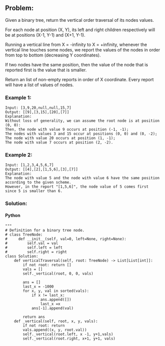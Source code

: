 ## Problem:

Given a binary tree, return the vertical order traversal of its nodes values.

For each node at position (X, Y), its left and right children respectively will be at positions (X-1, Y-1) and (X+1, Y-1).

Running a vertical line from X = -infinity to X = +infinity, whenever the vertical line touches some nodes, we report the values of the nodes in order from top to bottom (decreasing Y coordinates).

If two nodes have the same position, then the value of the node that is reported first is the value that is smaller.

Return an list of non-empty reports in order of X coordinate. Every report will have a list of values of nodes.

### Example 1:

```
Input: [3,9,20,null,null,15,7]
Output: [[9],[3,15],[20],[7]]
Explanation:
Without loss of generality, we can assume the root node is at position (0, 0):
Then, the node with value 9 occurs at position (-1, -1);
The nodes with values 3 and 15 occur at positions (0, 0) and (0, -2);
The node with value 20 occurs at position (1, -1);
The node with value 7 occurs at position (2, -2).
```

### Example 2:

```
Input: [1,2,3,4,5,6,7]
Output: [[4],[2],[1,5,6],[3],[7]]
Explanation:
The node with value 5 and the node with value 6 have the same position according to the given scheme.
However, in the report "[1,5,6]", the node value of 5 comes first since 5 is smaller than 6.
```

### Solution:

#### Python

```
"""
# Definition for a binary tree node.
# class TreeNode:
#     def __init__(self, val=0, left=None, right=None):
#         self.val = val
#         self.left = left
#         self.right = right
class Solution:
    def verticalTraversal(self, root: TreeNode) -> List[List[int]]:
        if not root: return []
        vals = []
        self._vertical(root, 0, 0, vals)

        ans = []
        last_x = -1000
        for x, y, val in sorted(vals):
            if x != last_x:
                ans.append([])
                last_x =x
            ans[-1].append(val)

        return ans
    def _vertical(self, root, x, y, vals):
        if not root: return
        vals.append((x, y, root.val))
        self._vertical(root.left, x -1, y+1,vals)
        self._vertical(root.right, x+1, y+1, vals)
```

